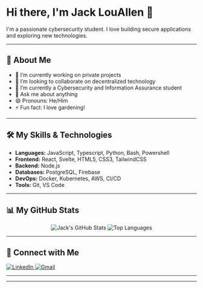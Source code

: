 # Hi there, I'm Jack LouAllen 👋

I'm a passionate cybersecurity student. I love building secure applications and exploring new technologies.

---

## 🚀 About Me

* 🔭 I’m currently working on private projects
* 👯 I’m looking to collaborate on decentralized technology
* 🌱 I’m currently a Cybersecurity and Information Assurance student
* 💬 Ask me about anything
* 😄 Pronouns: He/Him
* ⚡ Fun fact: I love gardening!

---

## 🛠️ My Skills & Technologies

* **Languages:** JavaScript, Typescript, Python, Bash, Powershell
* **Frontend:** React, Svelte, HTML5, CSS3, TailwindCSS
* **Backend:** Node.js
* **Databases:** PostgreSQL, Firebase
* **DevOps:** Docker, Kubernetes, AWS, CI/CD
* **Tools:** Git, VS Code

---

## 📊 My GitHub Stats

<p align="center">
  <img src="https://github-readme-stats.vercel.app/api?username=JackLouAllen&show_icons=true&theme=radical" alt="Jack's GitHub Stats" />
  <img src="https://github-readme-stats.vercel.app/api/top-langs/?username=JackLouAllen&layout=compact&theme=radical" alt="Top Languages" />
</p>

---

## 🔗 Connect with Me

<p align="left">
  <a href="https://linkedin.com/in/JackLouAllen" target="_blank">
    <img src="https://img.shields.io/badge/LinkedIn-%230077B5.svg?&style=for-the-badge&logo=linkedin&logoColor=white" alt="LinkedIn"/>
  </a>
  <a href="mailto:githubContact@jacklouallen.info" target="_blank">
    <img src="https://img.shields.io/badge/Gmail-D14836?style=for-the-badge&logo=gmail&logoColor=white" alt="Gmail"/>
  </a>
</p>

---

---

